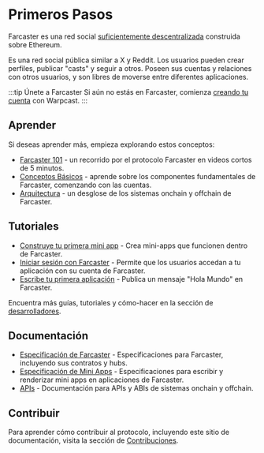 # Primeros Pasos

Farcaster es una red social [suficientemente descentralizada](https://www.varunsrinivasan.com/2022/01/11/sufficient-decentralization-for-social-networks) construida sobre Ethereum.

Es una red social pública similar a X y Reddit. Los usuarios pueden crear perfiles, publicar "casts" y seguir a otros. Poseen sus cuentas y relaciones con otros usuarios, y son libres de moverse entre diferentes aplicaciones.

:::tip Únete a Farcaster
Si aún no estás en Farcaster, comienza [creando tu cuenta](https://www.warpcast.com/) con Warpcast.
:::

## Aprender

Si deseas aprender más, empieza explorando estos conceptos:

- [Farcaster 101](https://www.youtube.com/playlist?list=PL0eq1PLf6eUdm35v_840EGLXkVJDhxhcF) - un recorrido por el protocolo Farcaster en videos cortos de 5 minutos.
- [Conceptos Básicos](/es/learn/what-is-farcaster/accounts) - aprende sobre los componentes fundamentales de Farcaster, comenzando con las cuentas.
- [Arquitectura](/es/learn/architecture/overview) - un desglose de los sistemas onchain y offchain de Farcaster.

## Tutoriales

- [Construye tu primera mini app](/es/developers/frames/getting-started) - Crea mini-apps que funcionen dentro de Farcaster.
- [Iniciar sesión con Farcaster](/es/auth-kit/installation) - Permite que los usuarios accedan a tu aplicación con su cuenta de Farcaster.
- [Escribe tu primera aplicación](/es/developers/index) - Publica un mensaje "Hola Mundo" en Farcaster.

Encuentra más guías, tutoriales y cómo-hacer en la sección de [desarrolladores](/es/developers/).

## Documentación

- [Especificación de Farcaster](https://github.com/farcasterxyz/protocol) - Especificaciones para Farcaster, incluyendo sus contratos y hubs.
- [Especificación de Mini Apps](/es/developers/frames/spec) - Especificaciones para escribir y renderizar mini apps en aplicaciones de Farcaster.
- [APIs](/es/reference/) - Documentación para APIs y ABIs de sistemas onchain y offchain.

## Contribuir

Para aprender cómo contribuir al protocolo, incluyendo este sitio de documentación, visita la sección de [Contribuciones](/es/learn/contributing/overview).
